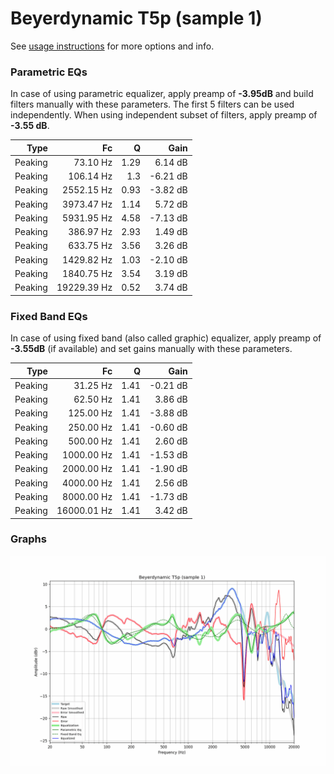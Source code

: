 # Beyerdynamic T5p (sample 1)
See [usage instructions](https://github.com/jaakkopasanen/AutoEq#usage) for more options and info.

### Parametric EQs
In case of using parametric equalizer, apply preamp of **-3.95dB** and build filters manually
with these parameters. The first 5 filters can be used independently.
When using independent subset of filters, apply preamp of **-3.55 dB**.

| Type    | Fc          |    Q | Gain     |
|--------:|------------:|-----:|---------:|
| Peaking | 73.10 Hz    | 1.29 | 6.14 dB  |
| Peaking | 106.14 Hz   | 1.3  | -6.21 dB |
| Peaking | 2552.15 Hz  | 0.93 | -3.82 dB |
| Peaking | 3973.47 Hz  | 1.14 | 5.72 dB  |
| Peaking | 5931.95 Hz  | 4.58 | -7.13 dB |
| Peaking | 386.97 Hz   | 2.93 | 1.49 dB  |
| Peaking | 633.75 Hz   | 3.56 | 3.26 dB  |
| Peaking | 1429.82 Hz  | 1.03 | -2.10 dB |
| Peaking | 1840.75 Hz  | 3.54 | 3.19 dB  |
| Peaking | 19229.39 Hz | 0.52 | 3.74 dB  |

### Fixed Band EQs
In case of using fixed band (also called graphic) equalizer, apply preamp of **-3.55dB**
(if available) and set gains manually with these parameters.

| Type    | Fc          |    Q | Gain     |
|--------:|------------:|-----:|---------:|
| Peaking | 31.25 Hz    | 1.41 | -0.21 dB |
| Peaking | 62.50 Hz    | 1.41 | 3.86 dB  |
| Peaking | 125.00 Hz   | 1.41 | -3.88 dB |
| Peaking | 250.00 Hz   | 1.41 | -0.60 dB |
| Peaking | 500.00 Hz   | 1.41 | 2.60 dB  |
| Peaking | 1000.00 Hz  | 1.41 | -1.53 dB |
| Peaking | 2000.00 Hz  | 1.41 | -1.90 dB |
| Peaking | 4000.00 Hz  | 1.41 | 2.56 dB  |
| Peaking | 8000.00 Hz  | 1.41 | -1.73 dB |
| Peaking | 16000.01 Hz | 1.41 | 3.42 dB  |

### Graphs
![](./Beyerdynamic%20T5p%20(sample%201).png)